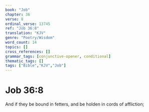 ```yaml
---
book: "Job"
chapter: 36
verse: 8
ordinal_verse: 13745
ref: "Job 36:8"
translation: "KJV"
genre: "Poetry/Wisdom"
word_count: 14
topics: []
cross_references: []
grammar_tags: [conjunctive-opener, conditional]
thematic_tags: []
tags: ["Bible","KJV","Job"]
---
```


# Job 36:8

And if they be bound in fetters, and be holden in cords of affliction;
